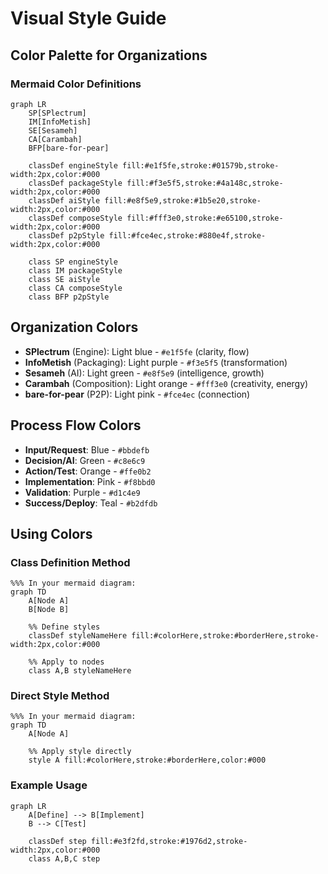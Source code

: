 # Visual Style Guide

## Color Palette for Organizations

### Mermaid Color Definitions
```mermaid
graph LR
    SP[SPlectrum]
    IM[InfoMetish]
    SE[Sesameh]
    CA[Carambah]
    BFP[bare-for-pear]
    
    classDef engineStyle fill:#e1f5fe,stroke:#01579b,stroke-width:2px,color:#000
    classDef packageStyle fill:#f3e5f5,stroke:#4a148c,stroke-width:2px,color:#000
    classDef aiStyle fill:#e8f5e9,stroke:#1b5e20,stroke-width:2px,color:#000
    classDef composeStyle fill:#fff3e0,stroke:#e65100,stroke-width:2px,color:#000
    classDef p2pStyle fill:#fce4ec,stroke:#880e4f,stroke-width:2px,color:#000
    
    class SP engineStyle
    class IM packageStyle
    class SE aiStyle
    class CA composeStyle
    class BFP p2pStyle
```

## Organization Colors
- **SPlectrum** (Engine): Light blue - `#e1f5fe` (clarity, flow)
- **InfoMetish** (Packaging): Light purple - `#f3e5f5` (transformation)
- **Sesameh** (AI): Light green - `#e8f5e9` (intelligence, growth)
- **Carambah** (Composition): Light orange - `#fff3e0` (creativity, energy)
- **bare-for-pear** (P2P): Light pink - `#fce4ec` (connection)

## Process Flow Colors
- **Input/Request**: Blue - `#bbdefb`
- **Decision/AI**: Green - `#c8e6c9`
- **Action/Test**: Orange - `#ffe0b2`
- **Implementation**: Pink - `#f8bbd0`
- **Validation**: Purple - `#d1c4e9`
- **Success/Deploy**: Teal - `#b2dfdb`

## Using Colors

### Class Definition Method
```
%%% In your mermaid diagram:
graph TD
    A[Node A]
    B[Node B]
    
    %% Define styles
    classDef styleNameHere fill:#colorHere,stroke:#borderHere,stroke-width:2px,color:#000
    
    %% Apply to nodes
    class A,B styleNameHere
```

### Direct Style Method
```
%%% In your mermaid diagram:
graph TD
    A[Node A]
    
    %% Apply style directly
    style A fill:#colorHere,stroke:#borderHere,color:#000
```

### Example Usage
```mermaid
graph LR
    A[Define] --> B[Implement]
    B --> C[Test]
    
    classDef step fill:#e3f2fd,stroke:#1976d2,stroke-width:2px,color:#000
    class A,B,C step
```